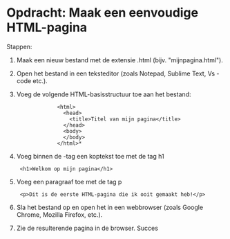 # Opdracht: Maak een eenvoudige HTML-pagina

Stappen:

1. Maak een nieuw bestand met de extensie .html (bijv. "mijnpagina.html").
2. Open het bestand in een teksteditor (zoals Notepad, Sublime Text, Vs - code  etc.).
3. Voeg de volgende HTML-basisstructuur toe aan het bestand:
  
                    <html>
                      <head>
                        <title>Titel van mijn pagina</title>
                      </head>
                      <body>
                      </body>
                    </html>*

4. Voeg binnen de <body>-tag een koptekst toe met de tag h1

        <h1>Welkom op mijn pagina</h1>
        
5. Voeg een paragraaf toe met de tag p 

        <p>Dit is de eerste HTML-pagina die ik ooit gemaakt heb!</p>
        
6. Sla het bestand op en open het in een webbrowser (zoals Google Chrome, Mozilla Firefox, etc.).
7. Zie de resulterende pagina in de browser.
            Succes
